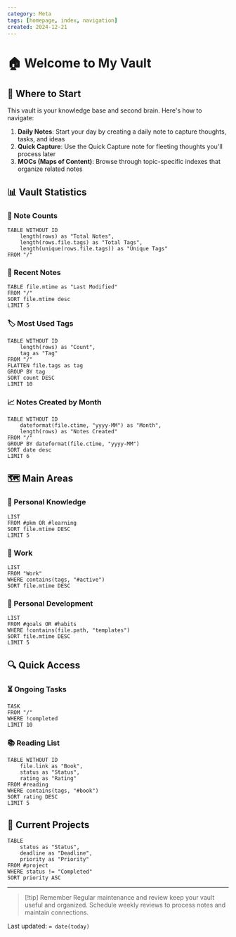 ```yaml
---
category: Meta
tags: [homepage, index, navigation]
created: 2024-12-21
---
```


# 🏠 Welcome to My Vault

## 🚀 Where to Start
This vault is your knowledge base and second brain. Here's how to navigate:

1. **Daily Notes**: Start your day by creating a daily note to capture thoughts, tasks, and ideas
2. **Quick Capture**: Use the Quick Capture note for fleeting thoughts you'll process later
3. **MOCs (Maps of Content)**: Browse through topic-specific indexes that organize related notes

## 📊 Vault Statistics

### 📝 Note Counts
```dataview
TABLE WITHOUT ID
	length(rows) as "Total Notes",
	length(rows.file.tags) as "Total Tags",
	length(unique(rows.file.tags)) as "Unique Tags"
FROM "/"
```

### 📅 Recent Notes
```dataview
TABLE file.mtime as "Last Modified"
FROM "/"
SORT file.mtime desc
LIMIT 5
```

### 🏷️ Most Used Tags
```dataview
TABLE WITHOUT ID
	length(rows) as "Count",
	tag as "Tag"
FROM "/"
FLATTEN file.tags as tag
GROUP BY tag
SORT count DESC
LIMIT 10
```

### 📈 Notes Created by Month
```dataview
TABLE WITHOUT ID
	dateformat(file.ctime, "yyyy-MM") as "Month",
	length(rows) as "Notes Created"
FROM "/"
GROUP BY dateformat(file.ctime, "yyyy-MM")
SORT date desc
LIMIT 6
```

## 🗺️ Main Areas

### 💭 Personal Knowledge
```dataview
LIST
FROM #pkm OR #learning
SORT file.mtime DESC
LIMIT 5
```

### 📝 Work
```dataview
LIST
FROM "Work"
WHERE contains(tags, "#active")
SORT file.mtime DESC
```

### 🎯 Personal Development
```dataview
LIST
FROM #goals OR #habits
WHERE !contains(file.path, "templates")
SORT file.mtime DESC
LIMIT 5
```

## 🔍 Quick Access

### ⏳ Ongoing Tasks
```dataview
TASK
FROM "/"
WHERE !completed
LIMIT 10
```

### 📚 Reading List
```dataview
TABLE WITHOUT ID
	file.link as "Book",
	status as "Status",
	rating as "Rating"
FROM #reading
WHERE contains(tags, "#book")
SORT rating DESC
LIMIT 5
```

## 🔄 Current Projects
```dataview
TABLE 
	status as "Status",
	deadline as "Deadline",
	priority as "Priority"
FROM #project
WHERE status != "Completed"
SORT priority ASC
```

---

> [!tip] Remember
> Regular maintenance and review keep your vault useful and organized. Schedule weekly reviews to process notes and maintain connections.

Last updated: `= date(today)`